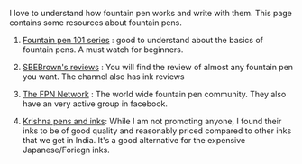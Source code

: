 I love to understand how fountain pen works and write with them. This page contains some resources about fountain pens. 

1. [Fountain pen 101 series](https://blog.gouletpens.com/fountain-pen-education/fountain-pen-101) : good to understand about the basics of fountain pens. A must watch for beginners. 

2. [SBEBrown's reviews](https://www.youtube.com/user/sbrebrown) : You will find the review of almost any fountain pen you want. The channel also has ink reviews 

3. [The FPN Network](http://www.fountainpennetwork.com) : The world wide fountain pen community. They also have an very active group in facebook.

4. [Krishna pens and inks](http://krishnapens.in/): While I am not promoting anyone, I found their inks to be of good quality and reasonably priced compared to other inks that we get in India. It's a good alternative for the expensive Japanese/Foriegn inks.
